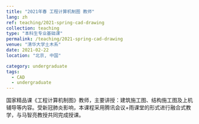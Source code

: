 ```yaml
---
title: "2021年春 工程计算机制图 教师"
lang: zh
ref: teaching/2021-spring-cad-drawing
collection: teaching
type: "本科生专业基础课"
permalink: /teaching/2021-spring-cad-drawing
venue: "清华大学土木系"
date: 2021-02-22
location: "北京, 中国"

category: undergraduate
tags:
  - CAD
  - undergraduate
---
```


国家精品课《工程计算机制图》教师，主要讲授：建筑施工图、结构施工图及上机辅导等内容。受新冠肺炎影响，本课程采用腾讯会议+雨课堂的形式进行融合式教学，与马智亮教授共同完成授课。